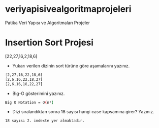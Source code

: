# veriyapisivealgoritmaprojeleri
Patika Veri Yapısı ve Algoritmaları Projeler

# Insertion Sort Projesi

[22,27,16,2,18,6]

* Yukarı verilen dizinin sort türüne göre aşamalarını yazınız.

``` bash
[2,27,16,22,18,6]
[2,6,16,22,18,27]
[2,6,16,18,22,27]
```

* Big-O gösterimini yazınız.

``` bash
Big O Notation = O(n²)
```

* Dizi sıralandıktan sonra 18 sayısı hangi case kapsamına girer? Yazınız.

``` bash
18 sayısı 2. indexte yer almaktadır.
```
